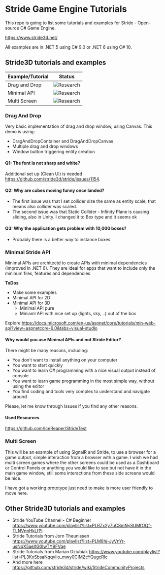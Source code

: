 # Stride Game Engine Tutorials

This repo is going to list some tutorials and examples for Stride - Open-source C# Game Engine.

https://www.stride3d.net/

All examples are in .NET 5 using C# 9.0 or .NET 6 using C# 10. 

## Stride3D tutorials and examples

Example/Tutorial|Status
---------|----------
Drag and Drop|![Research](https://img.shields.io/badge/status-done-green?style=for-the-badge)
Minimal API | ![Research](https://img.shields.io/badge/status-testing-orange?style=for-the-badge)
Multi Screen | ![Research](https://img.shields.io/badge/status-research-blue?style=for-the-badge)

### Drag And Drop

Very basic implementation of drag and drop window, using Canvas. This demo is using:
- DragAndDropContainer and DragAndDropCanvas
- Multiple drag and drop windows
- Window button triggering entity creation

#### Q1: The font is not sharp and white?
Additional set up (Clean UI) is needed https://github.com/stride3d/stride/issues/1154.

#### Q2: Why are cubes moving funny once landed?
- The first issue was that I set collider size the same as entity scale, that means also collider was scaled.
- The second issue was that Static Collider - Infinity Plane is causing sliding, also in Unity. I changed it to Box type and it seems ok

#### Q3: Why the application gets problem with 10,000 boxes?
- Probably there is a better way to instance boxes

### Minimal Stride API
Minimal APIs are architectd to create APIs with minimal dependencies (improved in .NET 6). They are ideal for apps that want to include only the mininum files, features and dependencies.

**ToDos**
- Make some examples
- Minimal API for 2D
- Minimal API for 3D
  - Minimal API pure
  - Miniaml API with nice set up (lights, sky, ..) out of the box

Explore https://docs.microsoft.com/en-us/aspnet/core/tutorials/min-web-api?view=aspnetcore-6.0&tabs=visual-studio

#### Why would you use Minimal APIs and not Stride Editor?
There might be many reasons, including:
- You don't want to install anything on your computer
- You want to start quickly
- You want to learn C# programming with a nice visual output instead of console
- You want to learn game programming in the most simple way, without using the editor
- You find coding and tools very complex to understand and navigate around

Please, let me know through Issues if you find any other reasons.

#### Used Resources
https://github.com/IceReaper/StrideTest

<!-- https://img.shields.io/badge/status-in%20progress-green?style=for-the-badge -->

### Multi Screen
This will be an example of using SignalR and Stride, to use a browser for a game output, simple interaction from a browser with a game. I wish we had multi screen games where the other screens could be used as a Dashboard or Control Panels or anything you would like to see but not have it in the main game window, still some interactions from these side screens would be nice.

I have got a working prototype just need to make is more user friendly to move here.

## Other Stride3D tutorials and examples
- Stride YouTube Channel - C# Beginner https://www.youtube.com/playlist?list=PLRZx2y7uC8mNySUMfOQf-TLNVnnHkLfPi
- Stride Tutorials from Jorn Theunissen https://www.youtube.com/playlist?list=PLM8hj-JyVnYr-usNqX5aeXG0IwTY9FVge
- Stride Tutorials from Marian Dziubiak https://www.youtube.com/playlist?list=PL3KxSbsaNqqvlio_mwy0CIMZcYQugcRIc
- And more here https://github.com/stride3d/stride/wiki/StrideCommunityProjects

